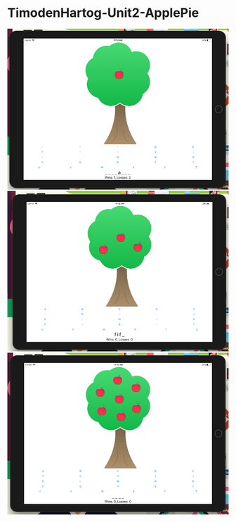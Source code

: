# TimodenHartog-Unit2-ApplePie

![sceenshot](applescreen1.png)
![sceenshot](applescreen2.png)
![sceenshot](applescreen3.png)
